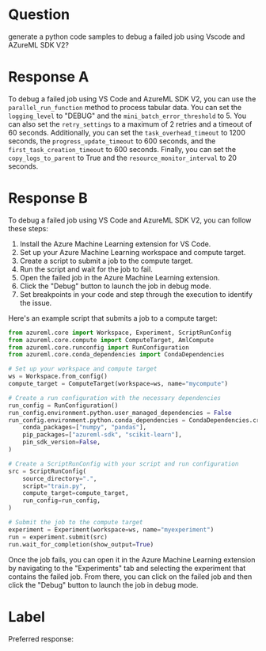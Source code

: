 
# Question

generate a python code samples to debug a failed job using Vscode and AZureML SDK V2?

# Response A

To debug a failed job using VS Code and AzureML SDK V2, you can use the `parallel_run_function` method to process tabular data. You can set the `logging_level` to "DEBUG" and the `mini_batch_error_threshold` to 5. You can also set the `retry_settings` to a maximum of 2 retries and a timeout of 60 seconds. Additionally, you can set the `task_overhead_timeout` to 1200 seconds, the `progress_update_timeout` to 600 seconds, and the `first_task_creation_timeout` to 600 seconds. Finally, you can set the `copy_logs_to_parent` to True and the `resource_monitor_interval` to 20 seconds.

# Response B

To debug a failed job using VS Code and AzureML SDK V2, you can follow these steps:

1. Install the Azure Machine Learning extension for VS Code.
2. Set up your Azure Machine Learning workspace and compute target.
3. Create a script to submit a job to the compute target.
4. Run the script and wait for the job to fail.
5. Open the failed job in the Azure Machine Learning extension.
6. Click the "Debug" button to launch the job in debug mode.
7. Set breakpoints in your code and step through the execution to identify the issue.

Here's an example script that submits a job to a compute target:

```python
from azureml.core import Workspace, Experiment, ScriptRunConfig
from azureml.core.compute import ComputeTarget, AmlCompute
from azureml.core.runconfig import RunConfiguration
from azureml.core.conda_dependencies import CondaDependencies

# Set up your workspace and compute target
ws = Workspace.from_config()
compute_target = ComputeTarget(workspace=ws, name="mycompute")

# Create a run configuration with the necessary dependencies
run_config = RunConfiguration()
run_config.environment.python.user_managed_dependencies = False
run_config.environment.python.conda_dependencies = CondaDependencies.create(
    conda_packages=["numpy", "pandas"],
    pip_packages=["azureml-sdk", "scikit-learn"],
    pin_sdk_version=False,
)

# Create a ScriptRunConfig with your script and run configuration
src = ScriptRunConfig(
    source_directory=".",
    script="train.py",
    compute_target=compute_target,
    run_config=run_config,
)

# Submit the job to the compute target
experiment = Experiment(workspace=ws, name="myexperiment")
run = experiment.submit(src)
run.wait_for_completion(show_output=True)
```

Once the job fails, you can open it in the Azure Machine Learning extension by navigating to the "Experiments" tab and selecting the experiment that contains the failed job. From there, you can click on the failed job and then click the "Debug" button to launch the job in debug mode.

# Label

Preferred response: 
